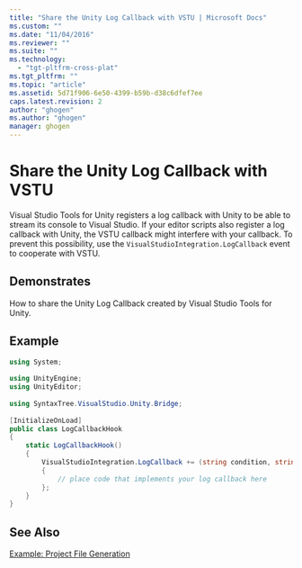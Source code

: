 ```yaml
---
title: "Share the Unity Log Callback with VSTU | Microsoft Docs"
ms.custom: ""
ms.date: "11/04/2016"
ms.reviewer: ""
ms.suite: ""
ms.technology: 
  - "tgt-pltfrm-cross-plat"
ms.tgt_pltfrm: ""
ms.topic: "article"
ms.assetid: 5d71f906-6e50-4399-b59b-d38c6dfef7ee
caps.latest.revision: 2
author: "ghogen"
ms.author: "ghogen"
manager: ghogen
---
```

# Share the Unity Log Callback with VSTU
Visual Studio Tools for Unity registers a log callback with Unity to be able to stream its console to Visual Studio. If your editor scripts also register a log callback with Unity, the VSTU callback might interfere with your callback. To prevent this possibility, use the `VisualStudioIntegration.LogCallback` event to cooperate with VSTU.  
  
## Demonstrates  
 How to share the Unity Log Callback created by Visual Studio Tools for Unity.  
  
## Example  
  
```csharp  
using System;  
  
using UnityEngine;  
using UnityEditor;  
  
using SyntaxTree.VisualStudio.Unity.Bridge;  
  
[InitializeOnLoad]  
public class LogCallbackHook  
{  
    static LogCallbackHook()  
    {  
        VisualStudioIntegration.LogCallback += (string condition, string trace, LogType type) =>  
        {  
            // place code that implements your log callback here  
        };  
    }  
}  
```  
  
## See Also  
 [Example: Project File Generation](../cross-platform/customize-project-files-created-by-vstu.md)